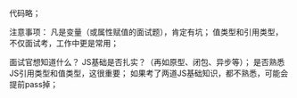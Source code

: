代码略；

注意事项：
    凡是变量（或属性赋值的面试题），肯定有坑；
    值类型和引用类型，不仅面试考，工作中更是常用；

面试官想知道什么？
    JS基础是否扎实？（再如原型、闭包、异步等）；
    是否熟悉JS引用类型和值类型，这很重要；
    如果考了两道JS基础知识，都不熟悉，可能会提前pass掉；